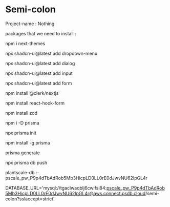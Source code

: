 # Semi-colon

Project-name : Nothing

packages that we need to install :

npm i next-themes

npx shadcn-ui@latest add dropdown-menu

npx shadcn-ui@latest add dialog

npx shadcn-ui@latest add input

npx shadcn-ui@latest add form

npm install @clerk/nextjs

npm install react-hook-form

npm install zod

npm i -D prisma

npx prisma init

npm install -g prisma

prisma generate

npx prisma db push

plantscale-db :- pscale_pw_P9p4dTbAdRob5Mb3HicpLD0LL0rE0dJwvNU62IpGL4r

DATABASE_URL='mysql://tgaclwaqblj6cwifsi84:pscale_pw_P9p4dTbAdRob5Mb3HicpLD0LL0rE0dJwvNU62IpGL4r@aws.connect.psdb.cloud/semi-colon?sslaccept=strict'
